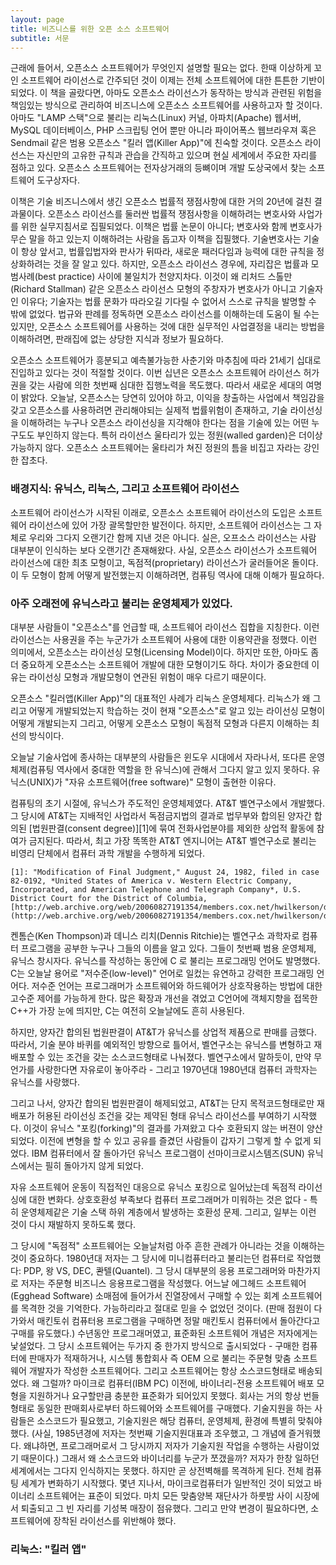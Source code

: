 ```yaml
---
layout: page
title: 비즈니스를 위한 오픈 소스 소프트웨어
subtitle: 서문
---
```


근래에 들어서, 오픈소스 소프트웨어가 무엇인지 설명할 필요는 없다. 한때 이상하게 꼬인 소프트웨어 라이선스로 간주되던 것이 이제는 전체 소프트웨어에 대한 튼튼한 기반이 되었다. 이 책을 골랐다면, 아마도 오픈소스 라이선스가 동작하는 방식과 관련된 위험을 책임있는 방식으로 관리하여 비즈니스에 오픈소스 소프트웨어를 사용하고자 할 것이다. 아마도 "LAMP 스택"으로 불리는 리눅스(Linux) 커널, 아파치(Apache) 웹서버, MySQL 데이터베이스, PHP 스크립팅 언어 뿐만 아니라 파이어폭스 웹브라우져 혹은 Sendmail 같은 범용 오픈소스 "킬러 앱(Killer App)"에 친숙할 것이다. 오픈소스 라이선스는 자신만의 고유한 규칙과 관습을 간직하고 있으며 현실 세계에서 주요한 자리를 점하고 있다. 오픈소스 소프트웨어는 전자상거래의 등뼈이며 개발 도상국에서 찾는 소프트웨어 도구상자다. 

이책은 기술 비즈니스에서 생긴 오픈소스 법률적 쟁점사항에 대한 거의 20년에 걸친 결과물이다. 오픈소스 라이선스를 둘러싼 법률적 쟁점사항을 이해하려는 변호사와 사업가를 위한 실무지침서로 집필되었다. 이책은 법률 논문이 아니다; 변호사와 함께 변호사가 무슨 말을 하고 있는지 이해하려는 사람을 돕고자 이책을 집필했다. 기술변호사는 기술이 항상 앞서고, 법률입법자와 판사가 뒤따라, 새로운 패러다임과 능력에 대한 규칙을 정상화하려는 것을 잘 알고 있다. 하지만, 오픈소스 라이선스 경우에, 자리잡은 법률과 모범사례(best practice) 사이에 불일치가 천양지차다. 이것이 왜 리처드 스톨만(Richard Stallman) 같은 오픈소스 라이선스 모형의 주창자가 변호사가 아니고 기술자인 이유다; 기술자는 법률 문화가 따라오길 기다릴 수 없어서 스스로 규칙을 발명할 수 밖에 없었다. 법규와 판례를 정독하면 오픈소스 라이선스를 이해하는데 도움이 될 수는 있지만, 오픈소스 소프트웨어를 사용하는 것에 대한 실무적인 사업결정을 내리는 방법을 이해하려면, 판래집에 없는 상당한 지식과 정보가 필요하다. 

 
오픈소스 소프트웨어가 흥분되고 예측불가능한 사춘기와 마추침에 따라 21세기 십대로 진입하고 있다는 것이 적절할 것이다. 이번 십년은 오픈소스 소프트웨어 라이선스 허가권을 갖는 사람에 의한 첫번째 심대한 집행노력을 목도했다. 따라서 새로운 세대의 여명이 밝았다. 오늘날, 오픈소스는 당연히 있어야 하고, 이익을 창출하는 사업에서 책임감을 갖고 오픈소스를 사용하려면 관리해야되는 실제적 법률위험이 존재하고, 기술 라이선싱을 이해하려는 누구나 오픈소스 라이선싱을 지각해야 한다는 점을 기술에 있는 어떤 누구도도 부인하지 않는다. 특허 라이선스 울타리가 있는 정원(walled garden)은 더이상 가능하지 않다. 오픈소스 소프트웨어는 울타리가 쳐진 정원의 틈을 비집고 자라는 강인한 잡초다.

### 배경지식: 유닉스, 리눅스, 그리고 소프트웨어 라이선스

소프트웨어 라이선스가 시작된 이래로, 오픈소스 소프트웨어 라이선스의 도입은 소프트웨어 라이선스에 있어 가장 괄목할만한 발전이다. 하지만, 소프트웨어 라이선스는 그 자체로 우리와 그다지 오랜기간 함께 지낸 것은 아니다. 실은, 오프소스 라이선스는 사람 대부분이 인식하는 보다 오랜기간 존재해왔다. 사실, 오픈소스 라이선스가 소프트웨어 라이선스에 대한 최초 모형이고, 독점적(proprietary) 라이선스가 굴러들어온 돌이다. 이 두 모형이 함께 어떻게 발전했는지 이해하려면, 컴퓨팅 역사에 대해 이해가 필요하다.

### 아주 오래전에 유닉스라고 불리는 운영체제가 있었다.

대부분 사람들이 "오픈소스"를 언급할 때, 소프트웨어 라이선스 집합을 지칭한다. 이런 라이선스는 사용권을 주는 누군가가 소프트웨어 사용에 대한 이용약관을 정했다. 이런 의미에서, 오픈소스는 라이선싱 모형(Licensing Model)이다. 하지만 또한, 아마도 좀더 중요하게 오픈소스는 소프트웨어 개발에 대한 모형이기도 하다. 차이가 중요한데 이유는 라이선싱 모형과 개발모형이 연관된 위험이 매우 다르기 때문이다.

오픈소스 "킬러앱(Killer App)"의 대표적인 사례가 리눅스 운영체제다. 리눅스가 왜 그리고 어떻게 개발되었는지 학습하는 것이 현재 "오픈소스"로 알고 있는 라이선싱 모형이 어떻게 개발되는지 그리고, 어떻게 오픈소스 모형이 독점적 모형과 다른지 이해하는 최선의 방식이다.

오늘날 기술사업에 종사하는 대부분의 사람들은 윈도우 시대에서 자라나서, 또다른 운영체제(컴퓨팅 역사에서 중대한 역할을 한 유닉스)에 관해서 그다지 알고 있지 못하다. 유닉스(UNIX)가 "자유 소프트웨어(free software)" 모형이 출현한 이유다. 

컴퓨팅의 초기 시절에, 유닉스가 주도적인 운영체제였다. AT&T 벨연구소에서 개발했다. 그 당시에 AT&T는 지배적인 사업라서 독점금지법의 결과로 법무부와 합의된 양자간 합의된 [법원판결(consent degree)][1]에 묶여 전화사업분야를 제외한 상업적 활동에 참여가 금지된다. 따라서, 최고 가장 똑똑한 AT&T 엔지니어는 AT&T 벨연구소로 불리는 비영리 단체에서 컴퓨터 과학 개발을 수행하게 되었다.

    [1]: "Modification of Final Judgment," August 24, 1982, filed in case 82-0192, *United States of America v. Western Electric Company, Incorporated, and American Telephone and Telegraph Company*, U.S. District Court for the District of Columbia, [http://web.archive.org/web/20060827191354/members.cox.net/hwilkerson/documents/AT&T_Consent_Decree.pdf](http://web.archive.org/web/20060827191354/members.cox.net/hwilkerson/documents/AT&T_Consent_Decree.pdf).

켄톰슨(Ken Thompson)과 데니스 리치(Dennis Ritchie)는 벨연구소 과학자로 컴퓨터 프로그램을 공부한 누구나 그들의 이름을 알고 있다. 그들이 첫번째 범용 운영체제, 유닉스 창시자다. 유닉스를 작성하는 동안에 C 로 불리는 프로그래밍 언어도 발명했다. C는 오늘날 용어로 "저수준(low-level)" 언어로 일컸는 유연하고 강력한 프로그래밍 언어다. 저수준 언어는 프로그래머가 소프트웨어와 하드웨어가 상호작용하는 방법에 대한 고수준 제어를 가능하게 한다. 많은 확장과 개선을 겪었고 C언어에 객체지향을 접목한 C++가 가장 눈에 띄지만, C는 여전히 오늘날에도 흔히 사용된다.

하지만, 양자간 합의된 법원판결이 AT&T가 유닉스를 상업적 제품으로 판매를 금했다. 따라서, 기술 분야 바퀴를 예외적인 방향으로 틀어서, 벨연구소는 유닉스를 변형하고 재배포할 수 있는 조건을 갖는 소스코드형태로 나눠졌다. 벨연구소에서 말하듯이, 만약 무언가를 사랑한다면 자유로이 놓아주라 - 그리고 1970년대 1980년대 컴퓨터 과학자는 유닉스를 사랑했다.

그리고 나서, 양자간 합의된 법원판결이 해제되었고, AT&T는 단지 목적코드형태로만 재배포가 허용된 라이선싱 조건을 갖는 제약된 형태 유닉스 라이선스를 부여하기 시작했다. 이것이 유닉스 "포킹(forking)"의 결과를 가져왔고 다수 호환되지 않는 버젼이 양산되었다. 이전에 변형을 할 수 있고 공유를 즐겼던 사람들이 갑자기 그렇게 할 수 없게 되었다. IBM 컴퓨터에서 잘 돌아가던 유닉스 프로그램이 선마이크로시스템즈(SUN) 유닉스에서는 필히 돌아가지 않게 되었다.

자유 소프트웨어 운동이 직접적인 대응으로 유닉스 포킹으로 일어났는데 독점적 라이선싱에 대한 변화다. 상호호환성 부족보다 컴퓨터 프로그래머가 미워하는 것은 없다 - 특히 운영체제같은 기술 스택 하위 계층에서 발생하는 호환성 문제. 그리고, 일부는 이런 것이 다시 재발하지 못하도록 했다.


그 당시에 "독점적" 소프트웨어는 오늘날처럼 아주 흔한 관례가 아니라는 것을 이해하는 것이 중요하다. 1980년대 저자는 그 당시에 미니컴퓨터라고 불리는던 컴퓨터로 작업했다: PDP, 왕 VS, DEC, 콴텔(Quantel). 그 당시 대부분의 응용 프로그래머와 마찬가지로 저자는 주문형 비즈니스 응용프로그램을 작성했다. 어느날 에그헤드 소프트웨어(Egghead Software) 소매점에 들어가서 진열장에서 구매할 수 있는 회계 소프트웨어를 목격한 것을 기억한다. 가능하리라고 절대로 믿을 수 없었던 것이다. (판매 점원이 다가와서 매킨토쉬 컴퓨터용 프로그램을 구매하면 정말 매킨토시 컴퓨터에서 돌아간다고 구매를 유도했다.) 수년동안 프로그래머였고, 표준화된 소프트웨어 개념은 저자에게는 낯설었다. 그 당시 소프트웨어는 두가지 중 한가지 방식으로 출시되었다 - 구매한 컴퓨터에 판매자가 적재하거나,  시스템 통합회사 즉 OEM 으로 불리는 주문형 맞춤 소프트웨어 개발자가 작성한 소프트웨어다. 그리고 소프트웨어는 항상 소스코드형태로 배송되었다. 왜 그럴까? 마이크로 컴퓨터(IBM PC) 이전에, 바이너리-전용 소프트웨어 배포 모형을 지원하거나 요구할만큼 충분한 표준화가 되어있지 못했다. 회사는 거의 항상 번들형태로 동일한 판매회사로부터 하드웨어와 소프트웨어를 구매했다. 기술지원을 하는 사람들은 소스코드가 필요했고, 기술지원은 해당 컴퓨터, 운영체제, 환경에 특별히 맞춰야 했다. (사실, 1985년경에 저자는 첫번째 기술지원대표과 조우했고, 그 개념에 즐거워했다. 왜냐하면, 프로그래머로서 그 당시까지 저자가 기술지원 작업을 수행하는 사람이었기 때문이다.) 그래서 왜 소스코드와 바이너리를 누군가 쪼갰을까? 저자가 한창 일하던 세계에서는 그다지 인식하지는 못했다. 하지만 곧 상전벽해를 목격하게 된다. 전체 컴퓨팅 세계가 변화하기 시작했다. 몇년 지나서, 마이크로컴퓨터가 일반적인 것이 되었고 바이너리 소프트웨어는 표준이 되었다. 마치 모든 맞춤양복 재단사가 하룻밤 사이 시장에서 퇴출되고 그 빈 자리를 기성복 매장이 점유했다. 그리고 만약 변경이 필요하다면, 소프트웨어에 장착된 라이선스를 위반해야 했다.

### 리눅스: "킬러 앱"

